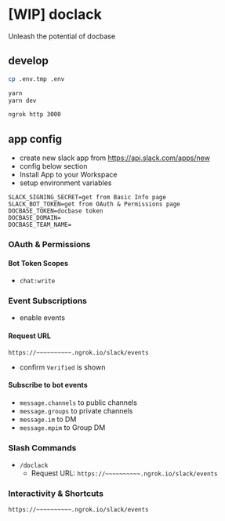 # [WIP] doclack

Unleash the potential of docbase

## develop

```bash
cp .env.tmp .env

yarn
yarn dev

ngrok http 3000
```

## app config

- create new slack app from https://api.slack.com/apps/new
- config below section
- Install App to your Workspace
- setup environment variables

```
SLACK_SIGNING_SECRET=get from Basic Info page
SLACK_BOT_TOKEN=get from OAuth & Permissions page
DOCBASE_TOKEN=docbase token
DOCBASE_DOMAIN=
DOCBASE_TEAM_NAME=
```

### OAuth & Permissions

#### Bot Token Scopes

- `chat:write`

### Event Subscriptions

- enable events

#### Request URL

`https://~~~~~~~~~~.ngrok.io/slack/events`

- confirm `Verified` is shown

#### Subscribe to bot events

- `message.channels` to public channels
- `message.groups` to private channels
- `message.im` to DM
- `message.mpim` to Group DM

### Slash Commands

- `/doclack`
  - Request URL: `https://~~~~~~~~~~.ngrok.io/slack/events`

### Interactivity & Shortcuts

`https://~~~~~~~~~~.ngrok.io/slack/events`
